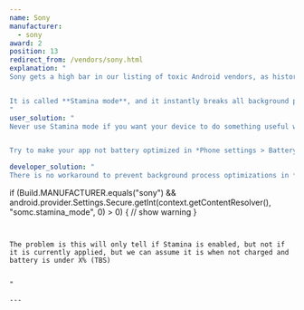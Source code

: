 ```yaml
---
name: Sony
manufacturer:
  - sony
award: 2
position: 13
redirect_from: /vendors/sony.html
explanation: "
Sony gets a high bar in our listing of toxic Android vendors, as historically Sony introduced the first very effective non-standard background process optimization and opened Pandora's box.


It is called **Stamina mode**, and it instantly breaks all background processes and all alarms if enabled.
"
user_solution: "
Never use Stamina mode if you want your device to do something useful when not actively using it.


Try to make your app not battery optimized in *Phone settings > Battery > Three dots in the top right corner > Battery optimisation > Apps > your app*."

developer_solution: "
There is no workaround to prevent background process optimizations in *Stamina mode*, but at least apps can detect that Stamina mode is enabled with the following command:


```
if (Build.MANUFACTURER.equals(\"sony\") && android.provider.Settings.Secure.getInt(context.getContentResolver(), \"somc.stamina_mode\", 0) > 0) {
    // show warning
}
```


The problem is this will only tell if Stamina is enabled, but not if it is currently applied, but we can assume it is when not charged and battery is under X% (TBS)


"

---
```

